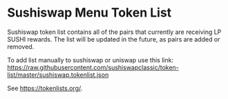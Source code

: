 # Sushiswap Menu Token List
Sushiswap token list contains all of the pairs that currently are receiving LP SUSHI rewards. The list will be updated in the future, as pairs are added or removed.

To add list manually to sushiswap or uniswap use this link: https://raw.githubusercontent.com/sushiswapclassic/token-list/master/sushiswap.tokenlist.json

See https://tokenlists.org/.
